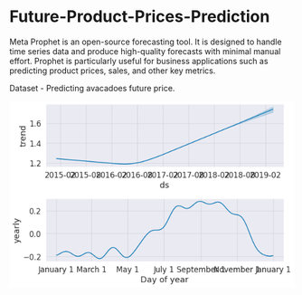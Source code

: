 # Future-Product-Prices-Prediction

Meta Prophet is an open-source forecasting tool. It is designed to handle time series data and produce high-quality forecasts with minimal manual effort. Prophet is particularly useful for business applications such as predicting product prices, sales, and other key metrics.

Dataset - Predicting avacadoes future price.

![Prediction](Unknown.png)
